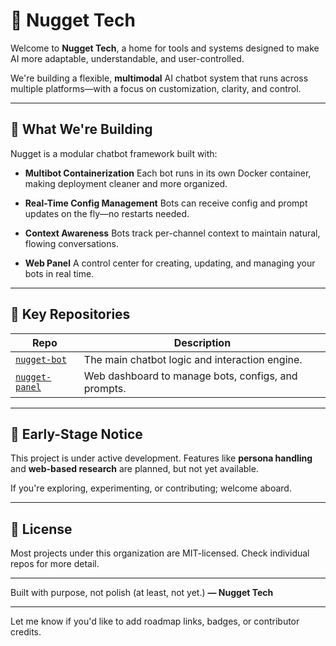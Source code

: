 # 🧠 Nugget Tech

Welcome to **Nugget Tech**, a home for tools and systems designed to make AI more adaptable, understandable, and user-controlled.

We're building a flexible, **multimodal** AI chatbot system that runs across multiple platforms—with a focus on customization, clarity, and control.

---

## 🔧 What We're Building

Nugget is a modular chatbot framework built with:

* **Multibot Containerization**
  Each bot runs in its own Docker container, making deployment cleaner and more organized.

* **Real-Time Config Management**
  Bots can receive config and prompt updates on the fly—no restarts needed.

* **Context Awareness**
  Bots track per-channel context to maintain natural, flowing conversations.

* **Web Panel**
  A control center for creating, updating, and managing your bots in real time.

---

## 📁 Key Repositories

| Repo                                                            | Description                                          |
| --------------------------------------------------------------- | ---------------------------------------------------- |
| [`nugget-bot`](https://github.com/Nugget-Tech/Nugget-Bot)     | The main chatbot logic and interaction engine.       |
| [`nugget-panel`](https://github.com/Nugget-Tech/Nugget-Panel)   | Web dashboard to manage bots, configs, and prompts.  |

---

## 🧪 Early-Stage Notice

This project is under active development. Features like **persona handling** and **web-based research** are planned, but not yet available.

If you're exploring, experimenting, or contributing; welcome aboard.

---

## 📜 License

Most projects under this organization are MIT-licensed. Check individual repos for more detail.

---

Built with purpose, not polish
(at least, not yet.)
**— Nugget Tech**

---

Let me know if you'd like to add roadmap links, badges, or contributor credits.
